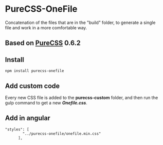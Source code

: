 # PureCSS-OneFile
Concatenation of the files that are in the "build" folder, to generate a single file and work in a more comfortable way.

## Based on [PureCSS](https://purecss.io/) 0.6.2

## Install

```
npm install purecss-onefile
```

## Add custom code

Every new CSS file is added to the **purecss-custom** folder, and then run the gulp command to get a new **_Onefile.css_**.

## Add in angular

```
"styles": [
        "../purecss-onefile/onefile.min.css"
      ],
```  
